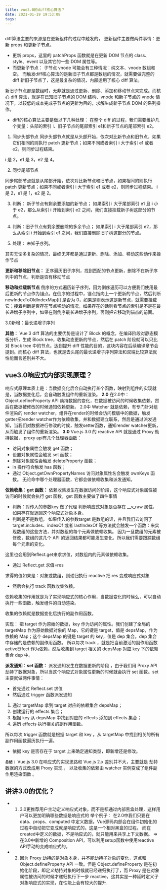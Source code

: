 ```yaml
---
title: vue3.0的diff核心算法？
date: 2021-01-19 19:53:08
tags:
---
```

## 
diff算法主要的来源是在更新组件的过程中触发的，
更新组件主要做两件事情：更新 props 和更新子节点。
* 更新 props，这里的 patchProps 函数就是在更新 DOM 节点的 class、style、event 以及其它的一些 DOM 属性等。
* 而更新子节点：
子节点 vnode 可能会有三种情况：纯文本、vnode 数组和空。
而触发diff核心算法的是新旧子节点都是数组的情况，就需要做完整的 diff 新旧子节点了，这是最复杂的情况，内部运用了核心 diff 算法。

新旧子节点都是数组时，无非就是通过更新、删除、添加和移动节点来完成。而核心 diff 算法，就是在已知旧子节点的 DOM 结构、vnode 和新子节点的 vnode 情况下，以较低的成本完成子节点的更新为目的，求解生成新子节点 DOM 的系列操作。

* diff的核心算法主要是做以下几种处理：
在整个 diff 的过程，我们需要维护几个变量：头部的索引 i、旧子节点的尾部索引 e1和新子节点的尾部索引 e2。

1. 同步头部节点
同步头部节点就是从头部开始，依次对比新节点和旧节点，如果它们相同的则执行 patch 更新节点；如果不同或者索引 i 大于索引 e1 或者 e2，则同步过程结束。

i 是 2，e1 是 3，e2 是 4。

2. 同步尾部节点

同步尾部节点就是从尾部开始，依次对比新节点和旧节点，如果相同的则执行 patch 更新节点；如果不同或者索引 i 大于索引 e1 或者 e2，则同步过程结束。
i 是 2，e1 是 1，e2 是 2。

3. 判断： 新子节点有剩余要添加的新节点；
如果索引 i 大于尾部索引 e1 且 i 小于 e2，那么从索引 i 开始到索引 e2 之间，我们直接挂载新子树这部分的节点。

4. 判断：旧子节点有剩余要删除的多余节点；
如果索引 i 大于尾部索引 e2，那么从索引 i 开始到索引 e1 之间，我们直接删除旧子树这部分的节点。

5. 处理： 未知子序列。

其实无论多复杂的情况，最终无非都是通过更新、删除、添加、移动这些动作来操作节点

 **更新和移除旧节点：**
正序遍历旧子序列，找到匹配的节点更新，删除不在新子序列中的节点，判断是否有移动节点

**移动和挂载新节点** 
倒序的方式遍历新子序列，因为倒序遍历可以方便我们使用最后更新的节点作为锚点。在倒序的过程中，锚点指向上一个更新的节点，然后判断 newIndexToOldIndexMap[i] 是否为 0，如果是则表示这是新节点，就需要挂载它；接着判断是否存在节点移动的情况，如果存在的话则看节点的索引是不是在最长递增子序列中，如果在则倒序最长递增子序列，否则把它移动到锚点的前面。


3.0新增：最长递增子序列

**其他：**
 Vue 3 diff 算法的主要优势是设计了 Block 的概念，在编译阶段对静态模板分析，生成 Block tree，收集动态更新的节点，然后在 patch 阶段就可以只比对 Block tree 中的节点，达到提升 diff 性能的目的，这块内容在后续编译章节会提到。而核心 diff 算法，也就是去头尾的最长递增子序列算法和双端比较算法就性能而言差别并不大。

## vue3.0响应式内部实现原理？
 
响应式原理本质上是：当数据变化后会自动执行某个函数，映射到组件的实现就是，当数据变化后，会自动触发组件的重新渲染。
**2.0**
在2.0中： Object.defineProperty API 劫持数据的变化，在数据被访问的时候收集依赖，然后在数据被修改的时候通知依赖更新。
2.0中 Watcher 就是依赖，有专门针对组件渲染的 render watcher，组件在render的时候会访问模版中的数据，触发getter把render watcher作为依赖收集，并和数据建立联系，然后是通过派发通知，当我们对数据进行修改的时候，触发setter函数，通知render watcher更新，从而触发了组件的重新渲染。
**3.0**
Vue.js 3.0 的 reactive API 就是通过 Proxy 劫持数据，
proxy api有几个处理器函数：
* 访问对象属性会触发 get 函数；
* 设置对象属性会触发 set 函数；
* 删除对象属性会触发 deleteProperty 函数；
* in 操作符会触发 has 函数；
* 通过 Object.getOwnPropertyNames 访问对象属性名会触发 ownKeys 函数。
无论命中哪个处理器函数，它都会做依赖收集和派发通知。

**依赖收集：get 函数：**
依赖收集发生在数据访问的阶段，这个响应式对象属性被访问的时候就会执行 get 函数，get 函数主要做了四件事情
* 判断：对传入的参数key 做了代理
判断响应式对象是否存在 __v_raw 属性，如果存在就返回这个响应式对象本身。
* 判断是不是数组。
 如果传入的参数target 是数组的话，并且我们去访问了target.includes、indexOf 或者 lastIndexOf 等方法就会触发一个函数：来实现数组的这些方法，并对数组的每个元素做依赖收集。
因为一旦数组的元素被修改，数组的这几个 API 的返回结果都可能发生变化，所以我们需要跟踪数组每个元素的变化。

这里也会用到Reflect.get来求求值，对数组内的元素做依赖收集。
* 通过 Reflect.get 求值=res

求得的值如果是：对象或数组，则递归执行 reactive 把 res 变成响应式对象

* 然后会执行 track 函数收集依赖。

依赖收集的作用就是为了实现响应式的核心作用，当数据变化的时候么，可以自动执行一些函数，触发组件的自动渲染。

收集的依赖就是数据变化后执行的副作用函数。

实现：
把 target 作为原始的数据，key 作为访问的属性。我们创建了全局的 targetMap 作为原始数据对象的 Map，它的键是 target，值是 depsMap，作为依赖的 Map；这个 depsMap 的键是 target 的 key，值是 dep 集合，dep 集合中存储的是依赖的副作用函数。
所以每次 track ，就是把当前激活的副作用函数 activeEffect 作为依赖，然后收集到 target 相关的 depsMap 对应 key 下的依赖集合 dep 中。

**派发通知：set 函数：**
派发通知发生在数据更新的阶段 ，由于我们用 Proxy API 劫持了数据对象，所以当这个响应式对象属性更新的时候就会执行 set 函数。set主要就做两件事情：

* 首先通过 Reflect.set 求值
* 然后通过 trigger 函数派发通知

1. 通过 targetMap 拿到 target 对应的依赖集合 depsMap；
2. 创建运行的 effects 集合；
3. 根据 key 从 depsMap 中找到对应的 effects 添加到 effects 集合；
4. 遍历 effects 执行相关的副作用函数。

所以每次 trigger 函数就是根据 target 和 key ，从 targetMap 中找到相关的所有副作用函数遍历执行一遍。

* 依据 key 是否存在于 target 上来确定通知类型，即新增还是修改。

**`总结：`**
 Vue.js 3.0 在响应式的实现思路和 Vue.js 2.x 差别并不大，主要就是 劫持数据的方式改成用 Proxy 实现 ， 以及收集的依赖由 watcher 实例变成了组件副作用渲染函数 。


## 讲讲3.0的优化？
* 1. 3.0更推荐用户主动定义响应式对象，而不是都通过内部黑盒处理，这样用户可以更加明确哪些数据是响应式的
举个例子： 
在2.0中我们只要在data、props、computed 中定义数据，Vue源码内部会在组件初始化的过程中自动把它变成就是响应式的，这是一个相对黑盒的过程。
而在created中定义的数据，不是响应式的，就只能用来共享上下文数据。
=> 在3.0中新增的 Composition API，可以利用setup函数中使用reactive API手动的变成响应式的。

* 2. 因为 Proxy 劫持的是对象本身，并不能劫持子对象的变化，这点和 Object.defineProperty API 一致。但是 Object.defineProperty 是在初始化阶段，即定义劫持对象的时候就已经递归执行了，而 Proxy 是在对象属性被访问的时候才递归执行下一步 reactive，这其实是一种延时定义子对象响应式的实现，在性能上会有较大的提升.


